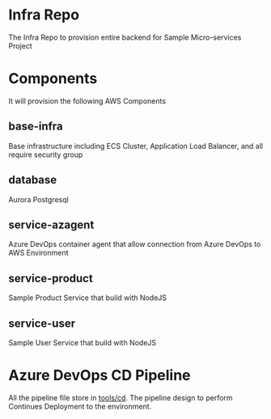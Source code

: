 # Infra Repo

The Infra Repo to provision entire backend for Sample Micro-services Project

# Components

It will provision the following AWS Components

## base-infra

Base infrastructure including ECS Cluster, Application Load Balancer, and all require security group

## database

Aurora Postgresql

## service-azagent

Azure DevOps container agent that allow connection from Azure DevOps to AWS Environment

## service-product

Sample Product Service that build with NodeJS

## service-user

Sample User Service that build with NodeJS

# Azure DevOps CD Pipeline

All the pipeline file store in [tools/cd](tools/cd). The pipeline design to perform Continues Deployment to the environment.
